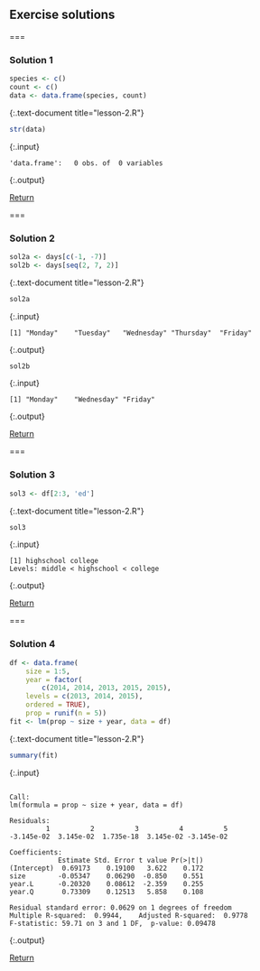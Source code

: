 ---
---

## Exercise solutions

===

### Solution 1


~~~r
species <- c()
count <- c()
data <- data.frame(species, count)
~~~
{:.text-document title="lesson-2.R"}


~~~r
str(data)
~~~
{:.input}
~~~
'data.frame':	0 obs. of  0 variables
~~~
{:.output}

<aside class="notes" markdown="block">

[Return](#exercise-1)

</aside>

===

### Solution 2


~~~r
sol2a <- days[c(-1, -7)]
sol2b <- days[seq(2, 7, 2)]
~~~
{:.text-document title="lesson-2.R"}


~~~r
sol2a
~~~
{:.input}
~~~
[1] "Monday"    "Tuesday"   "Wednesday" "Thursday"  "Friday"   
~~~
{:.output}


~~~r
sol2b
~~~
{:.input}
~~~
[1] "Monday"    "Wednesday" "Friday"   
~~~
{:.output}

<aside class="notes" markdown="block">

[Return](#exercise-2)

</aside>

===

### Solution 3


~~~r
sol3 <- df[2:3, 'ed']
~~~
{:.text-document title="lesson-2.R"}


~~~r
sol3
~~~
{:.input}
~~~
[1] highschool college   
Levels: middle < highschool < college
~~~
{:.output}

<aside class="notes" markdown="block">

[Return](#exercise-3)

</aside>

===

### Solution 4


~~~r
df <- data.frame(
    size = 1:5,
    year = factor(
        c(2014, 2014, 2013, 2015, 2015),
	levels = c(2013, 2014, 2015),
	ordered = TRUE),
    prop = runif(n = 5))
fit <- lm(prop ~ size + year, data = df)
~~~
{:.text-document title="lesson-2.R"}


~~~r
summary(fit)
~~~
{:.input}
~~~

Call:
lm(formula = prop ~ size + year, data = df)

Residuals:
         1          2          3          4          5 
-3.145e-02  3.145e-02  1.735e-18  3.145e-02 -3.145e-02 

Coefficients:
            Estimate Std. Error t value Pr(>|t|)
(Intercept)  0.69173    0.19100   3.622    0.172
size        -0.05347    0.06290  -0.850    0.551
year.L      -0.20320    0.08612  -2.359    0.255
year.Q       0.73309    0.12513   5.858    0.108

Residual standard error: 0.0629 on 1 degrees of freedom
Multiple R-squared:  0.9944,	Adjusted R-squared:  0.9778 
F-statistic: 59.71 on 3 and 1 DF,  p-value: 0.09478
~~~
{:.output}

<aside class="notes" markdown="block">

[Return](#exercise-4)

</aside>

